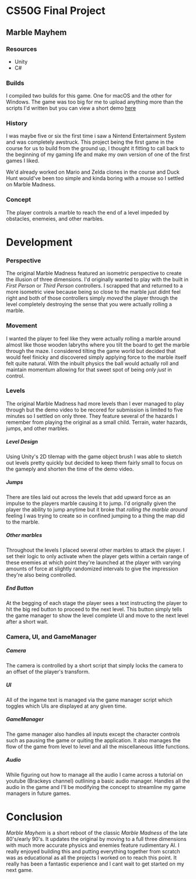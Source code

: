 # CS50G Final Project
## Marble Mayhem
### **Resources**
* Unity
* C#
### **Builds**
I compiled two builds for this game. One for macOS and the other for Windows. The game was too big for me to upload anything more than the scripts I'd written but you can view a short demo [here](https://youtu.be/7FxBIxn6mcY)

### **History**
I was maybe five or six the first time i saw a Nintend Entertainment System and was completely awstruck. This project being the first game in the course for us to build from the ground up, I thought it fitting to call back to the beginning of my gaming life and make my own version of one of the first games I liked.

 We'd already worked on Mario and Zelda clones in the course and Duck Hunt would've been too simple and kinda boring with a mouse so I settled on Marble Madness.

 ### **Concept**
 The player controls a marble to reach the end of a level impeded by obstacles, enemeies, and other marbles. 

 # **Development**
 ### **Perspective**
 The original Marble Madness featured an isometric perspective to create the illusion of three dimensions. I'd originally wanted to play with the built in *First Person* or *Third Person* controllers. I scrapped that and returned to a more isometric view because being so close to the marble just didnt feel right and both of those controllers simply *moved* the player through the level completely destroying the sense that you were actually rolling a marble.

 ### **Movement**
 I wanted the player to feel like they were actually rolling a marble around almost like those wooden labryths where you tilt the board to get the marble through the maze. I considered tilting the game world but decided that would feel finicky and discovered simply applying force to the marble itself felt quite natural. With the inbuilt physics the ball would actually roll and maintain momentum allowing for that sweet spot of being *only just* in control.

 ### **Levels**
 The original Marble Madness had more levels than I ever managed to play through but the demo video to be recored for submission is limited to five minutes so I settled on only three. They feature several of the hazards I remember from playing the original as a small child. Terrain, water hazards, jumps, and other marbles.

 ##### **Level Design**
 Using Unity's 2D tilemap with the game object brush I was able to sketch out levels pretty quickly but decided to keep them fairly small to focus on the gameply and shorten the time of the demo video.

 ##### **Jumps**
 There are tiles laid out across the levels that add upward force as an impulse to the players marble causing it to jump. I'd orignally given the player the ability to jump anytime but it broke that *rolling the marble around* feeling I was trying to create so in confined jumping to a thing the map did to the marble. 

 ##### **Other marbles**
 Throughout the levels I placed several other marbles to attack the player. I set their logic to only activate when the player gets within a certain range of these enemies at which point they're launched at the player with varying amounts of force at slightly randomized intervals to give the impression they're also being controlled. 

 ##### **End Button**
 At the begging of each stage the player sees a text instructing the player to hit the big red button to proceed to the next level. This button simply tells the game manager to show the level complete UI and move to the next level after a short wait.

 ### **Camera, UI, and GameManager**
##### **Camera**
The camera is controlled by a short script that simply locks the camera to an offset of the player's transform.

##### **UI**
All of the ingame text is managed via the game manager script which toggles which UIs are displayed at any given time. 

##### **GameManager**
The game manager also handles all inputs except the character controls such as pausing the game or quiting the application. It also manages the flow of the game from level to level and all the miscellaneous little functions. 

##### **Audio**
While figuring out how to manage all the audio I came across a tutorial on youtube (Brackeys channel) outlining a basic audio manager. Handles all the audio in the game and I'll be modifying the concept to streamline my game managers in future games. 

# **Conclusion**
*Marble Mayhem* is a short reboot of the classic *Marble Madness* of the late 80's/early 90's. It updates the original by moving to a full three dimensions with much more accurate physics and enemies feature rudimentary AI. I really enjoyed building this and putting everything together from scratch was as educational as all the projects I worked on to reach this point. It really has been a fantastic experience and I cant wait to get started on my next game. 
